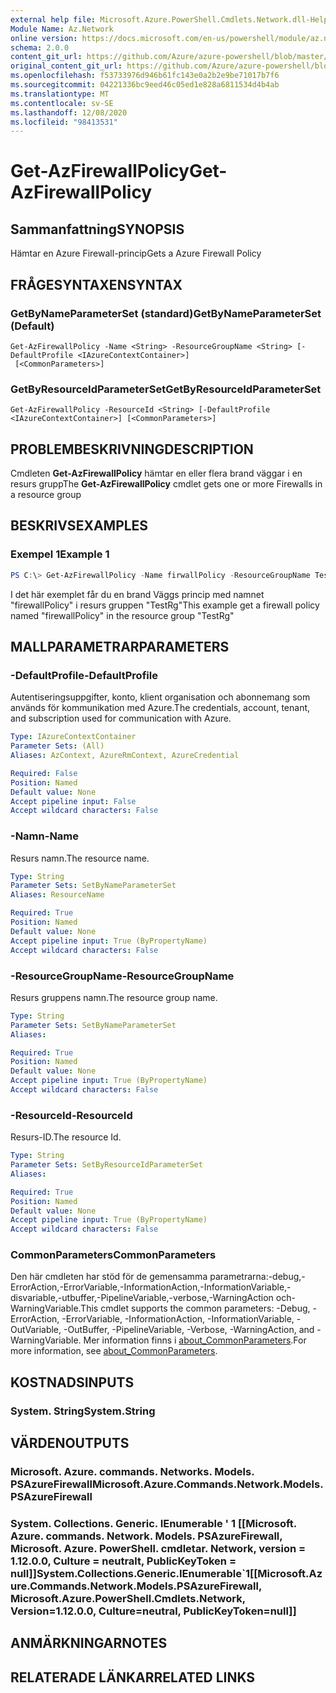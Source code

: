 ```yaml
---
external help file: Microsoft.Azure.PowerShell.Cmdlets.Network.dll-Help.xml
Module Name: Az.Network
online version: https://docs.microsoft.com/en-us/powershell/module/az.network/get-azfirewallpolicy
schema: 2.0.0
content_git_url: https://github.com/Azure/azure-powershell/blob/master/src/Network/Network/help/Get-AzFirewallPolicy.md
original_content_git_url: https://github.com/Azure/azure-powershell/blob/master/src/Network/Network/help/Get-AzFirewallPolicy.md
ms.openlocfilehash: f53733976d946b61fc143e0a2b2e9be71017b7f6
ms.sourcegitcommit: 04221336bc9eed46c05ed1e828a6811534d4b4ab
ms.translationtype: MT
ms.contentlocale: sv-SE
ms.lasthandoff: 12/08/2020
ms.locfileid: "98413531"
---
```

# <span data-ttu-id="63d5c-101">Get-AzFirewallPolicy</span><span class="sxs-lookup"><span data-stu-id="63d5c-101">Get-AzFirewallPolicy</span></span>

## <span data-ttu-id="63d5c-102">Sammanfattning</span><span class="sxs-lookup"><span data-stu-id="63d5c-102">SYNOPSIS</span></span>
<span data-ttu-id="63d5c-103">Hämtar en Azure Firewall-princip</span><span class="sxs-lookup"><span data-stu-id="63d5c-103">Gets a Azure Firewall Policy</span></span>

## <span data-ttu-id="63d5c-104">FRÅGESYNTAXEN</span><span class="sxs-lookup"><span data-stu-id="63d5c-104">SYNTAX</span></span>

### <span data-ttu-id="63d5c-105">GetByNameParameterSet (standard)</span><span class="sxs-lookup"><span data-stu-id="63d5c-105">GetByNameParameterSet (Default)</span></span>
```
Get-AzFirewallPolicy -Name <String> -ResourceGroupName <String> [-DefaultProfile <IAzureContextContainer>]
 [<CommonParameters>]
```

### <span data-ttu-id="63d5c-106">GetByResourceIdParameterSet</span><span class="sxs-lookup"><span data-stu-id="63d5c-106">GetByResourceIdParameterSet</span></span>
```
Get-AzFirewallPolicy -ResourceId <String> [-DefaultProfile <IAzureContextContainer>] [<CommonParameters>]
```

## <span data-ttu-id="63d5c-107">PROBLEMBESKRIVNING</span><span class="sxs-lookup"><span data-stu-id="63d5c-107">DESCRIPTION</span></span>
<span data-ttu-id="63d5c-108">Cmdleten **Get-AzFirewallPolicy** hämtar en eller flera brand väggar i en resurs grupp</span><span class="sxs-lookup"><span data-stu-id="63d5c-108">The **Get-AzFirewallPolicy** cmdlet gets one or more Firewalls in a resource group</span></span>

## <span data-ttu-id="63d5c-109">BESKRIVS</span><span class="sxs-lookup"><span data-stu-id="63d5c-109">EXAMPLES</span></span>

### <span data-ttu-id="63d5c-110">Exempel 1</span><span class="sxs-lookup"><span data-stu-id="63d5c-110">Example 1</span></span>
```powershell
PS C:\> Get-AzFirewallPolicy -Name firwallPolicy -ResourceGroupName TestRg
```

<span data-ttu-id="63d5c-111">I det här exemplet får du en brand Väggs princip med namnet "firewallPolicy" i resurs gruppen "TestRg"</span><span class="sxs-lookup"><span data-stu-id="63d5c-111">This example get a firewall policy named "firewallPolicy" in the resource group "TestRg"</span></span>

## <span data-ttu-id="63d5c-112">MALLPARAMETRAR</span><span class="sxs-lookup"><span data-stu-id="63d5c-112">PARAMETERS</span></span>

### <span data-ttu-id="63d5c-113">-DefaultProfile</span><span class="sxs-lookup"><span data-stu-id="63d5c-113">-DefaultProfile</span></span>
<span data-ttu-id="63d5c-114">Autentiseringsuppgifter, konto, klient organisation och abonnemang som används för kommunikation med Azure.</span><span class="sxs-lookup"><span data-stu-id="63d5c-114">The credentials, account, tenant, and subscription used for communication with Azure.</span></span>

```yaml
Type: IAzureContextContainer
Parameter Sets: (All)
Aliases: AzContext, AzureRmContext, AzureCredential

Required: False
Position: Named
Default value: None
Accept pipeline input: False
Accept wildcard characters: False
```

### <span data-ttu-id="63d5c-115">-Namn</span><span class="sxs-lookup"><span data-stu-id="63d5c-115">-Name</span></span>
<span data-ttu-id="63d5c-116">Resurs namn.</span><span class="sxs-lookup"><span data-stu-id="63d5c-116">The resource name.</span></span>

```yaml
Type: String
Parameter Sets: SetByNameParameterSet
Aliases: ResourceName

Required: True
Position: Named
Default value: None
Accept pipeline input: True (ByPropertyName)
Accept wildcard characters: False
```

### <span data-ttu-id="63d5c-117">-ResourceGroupName</span><span class="sxs-lookup"><span data-stu-id="63d5c-117">-ResourceGroupName</span></span>
<span data-ttu-id="63d5c-118">Resurs gruppens namn.</span><span class="sxs-lookup"><span data-stu-id="63d5c-118">The resource group name.</span></span>

```yaml
Type: String
Parameter Sets: SetByNameParameterSet
Aliases:

Required: True
Position: Named
Default value: None
Accept pipeline input: True (ByPropertyName)
Accept wildcard characters: False
```

### <span data-ttu-id="63d5c-119">-ResourceId</span><span class="sxs-lookup"><span data-stu-id="63d5c-119">-ResourceId</span></span>
<span data-ttu-id="63d5c-120">Resurs-ID.</span><span class="sxs-lookup"><span data-stu-id="63d5c-120">The resource Id.</span></span>

```yaml
Type: String
Parameter Sets: SetByResourceIdParameterSet
Aliases:

Required: True
Position: Named
Default value: None
Accept pipeline input: True (ByPropertyName)
Accept wildcard characters: False
```

### <span data-ttu-id="63d5c-121">CommonParameters</span><span class="sxs-lookup"><span data-stu-id="63d5c-121">CommonParameters</span></span>
<span data-ttu-id="63d5c-122">Den här cmdleten har stöd för de gemensamma parametrarna:-debug,-ErrorAction,-ErrorVariable,-InformationAction,-InformationVariable,-disvariable,-utbuffer,-PipelineVariable,-verbose,-WarningAction och-WarningVariable.</span><span class="sxs-lookup"><span data-stu-id="63d5c-122">This cmdlet supports the common parameters: -Debug, -ErrorAction, -ErrorVariable, -InformationAction, -InformationVariable, -OutVariable, -OutBuffer, -PipelineVariable, -Verbose, -WarningAction, and -WarningVariable.</span></span> <span data-ttu-id="63d5c-123">Mer information finns i [about_CommonParameters](http://go.microsoft.com/fwlink/?LinkID=113216).</span><span class="sxs-lookup"><span data-stu-id="63d5c-123">For more information, see [about_CommonParameters](http://go.microsoft.com/fwlink/?LinkID=113216).</span></span>

## <span data-ttu-id="63d5c-124">KOSTNADS</span><span class="sxs-lookup"><span data-stu-id="63d5c-124">INPUTS</span></span>

### <span data-ttu-id="63d5c-125">System. String</span><span class="sxs-lookup"><span data-stu-id="63d5c-125">System.String</span></span>

## <span data-ttu-id="63d5c-126">VÄRDEN</span><span class="sxs-lookup"><span data-stu-id="63d5c-126">OUTPUTS</span></span>

### <span data-ttu-id="63d5c-127">Microsoft. Azure. commands. Networks. Models. PSAzureFirewall</span><span class="sxs-lookup"><span data-stu-id="63d5c-127">Microsoft.Azure.Commands.Network.Models.PSAzureFirewall</span></span>

### <span data-ttu-id="63d5c-128">System. Collections. Generic. IEnumerable ' 1 [[Microsoft. Azure. commands. Network. Models. PSAzureFirewall, Microsoft. Azure. PowerShell. cmdletar. Network, version = 1.12.0.0, Culture = neutralt, PublicKeyToken = null]]</span><span class="sxs-lookup"><span data-stu-id="63d5c-128">System.Collections.Generic.IEnumerable\`1[[Microsoft.Azure.Commands.Network.Models.PSAzureFirewall, Microsoft.Azure.PowerShell.Cmdlets.Network, Version=1.12.0.0, Culture=neutral, PublicKeyToken=null]]</span></span>

## <span data-ttu-id="63d5c-129">ANMÄRKNINGAR</span><span class="sxs-lookup"><span data-stu-id="63d5c-129">NOTES</span></span>

## <span data-ttu-id="63d5c-130">RELATERADE LÄNKAR</span><span class="sxs-lookup"><span data-stu-id="63d5c-130">RELATED LINKS</span></span>
